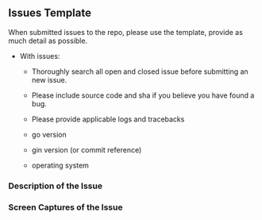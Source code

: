 ## Issues Template

When submitted issues to the repo, please use the template, provide as much detail
as possible.

- With issues:
  - Thoroughly search all open and closed issue before submitting an new issue.
  - Please include source code and sha if you believe you have found a bug.
  - Please provide applicable logs and tracebacks

  - go version
  - gin version (or commit reference)
  - operating system

### Description of the Issue


### Screen Captures of the Issue
